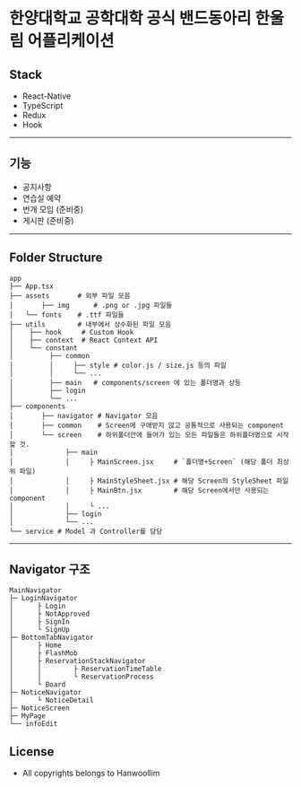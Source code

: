 # 한양대학교 공학대학 공식 밴드동아리 한울림 어플리케이션
## Stack
* React-Native
* TypeScript
* Redux
* Hook
------
## 기능
* 공지사항
* 연습실 예약 
* 번개 모임 (준비중)
* 게시판 (준비중)
-----
## Folder Structure
```
app
├── App.tsx 
├── assets       # 외부 파일 모음 
│		├── img      # .png or .jpg 파일들
│   └── fonts    # .ttf 파일들
├── utils        # 내부에서 상수화된 파일 모음
│    ├── hook     # Custom Hook
│    ├── context  # React Context API
│    └── constant 
│         ├── common 
│         │     ├── style # color.js / size.js 등의 파일 
│         │     └── ...
│         ├── main   # components/screen 에 있는 폴더명과 상등
│         ├── login
│         └── ... 
├── components
│       ├── navigator # Navigator 모음
│       ├── common    # Screen에 구애받지 않고 공통적으로 사용되는 component
│       └── screen    # 하위폴더안에 들어가 있는 모든 파일들은 하위폴더명으로 시작할 것.
│             ├── main 
│             │     ├ MainScreen.jsx     # `폴더명+Screen` (해당 폴더 최상위 파일)
│             │     ├ MainStyleSheet.jsx # 해당 Screen의 StyleSheet 파일
│             │     ├ MainBtn.jsx        # 해당 Screen에서만 사용되는 component
│             │     └ ...
│             ├── login
│             └── ...       
└── service # Model 과 Controller를 담당
```
---
## Navigator 구조
```
MainNavigator
├─ LoginNavigator
│      ├ Login
│      ├ NotApproved
│      ├ SignIn 
│      └ SignUp    
├─ BottomTabNavigator
│      ├ Home
│      ├ FlashMob
│      ├ ReservationStackNavigator
│      │        ├ ReservationTimeTable
│      │        └ ReservationProcess
│      └ Board
├─ NoticeNavigator
│      └ NoticeDetail
├─ NoticeScreen
├─ MyPage
└── infoEdit
```
## License
* All copyrights belongs to Hanwoollim
